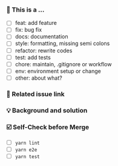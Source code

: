 ### 🤔 This is a ...

- [ ] feat: add feature
- [ ] fix: bug fix
- [ ] docs: documentation
- [ ] style: formatting, missing semi colons
- [ ] refactor: rewrite codes
- [ ] test: add tests
- [ ] chore: maintain, .gitignore or workflow
- [ ] env: environment setup or change
- [ ] other: about what?

### 🔗 Related issue link

<!--
1. Put the related issue or discussion links here.
2. close #xxxx or fix #xxxx for instance.
-->

### 💡 Background and solution

<!--
1. Describe the problem and the scenario.
2. GIF or snapshot should be provided if includes UI/interactive modification.
3. How to fix the problem, and list the final API implementation and usage sample if that is a new feature.
-->

### ☑️ Self-Check before Merge

- [ ] `yarn lint`
- [ ] `yarn e2e`
- [ ] `yarn test`
